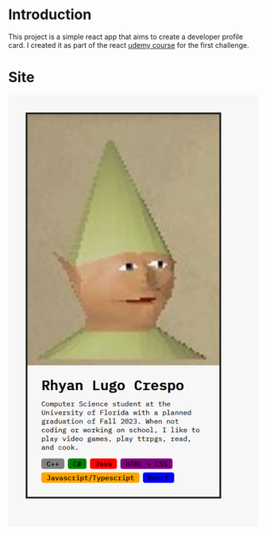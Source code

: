 # Introduction

This project is a simple react app that aims to create a developer profile card. I created it as part of the react [udemy course](https://www.udemy.com/course/the-ultimate-react-course/) for the first challenge.

# Site

![Site Image](site.png)
